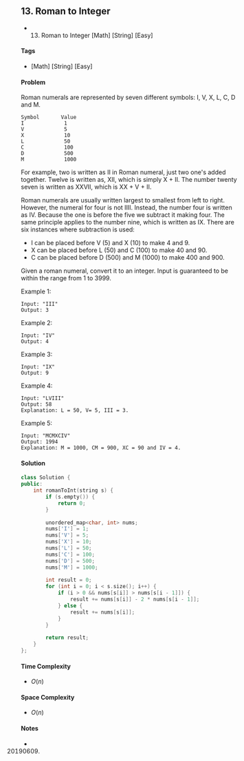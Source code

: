 ## 13. Roman to Integer
- 13. Roman to Integer [Math] [String] [Easy]

#### Tags
- [Math] [String] [Easy]

#### Problem
Roman numerals are represented by seven different symbols: I, V, X, L, C, D and M.

    Symbol       Value
    I             1
    V             5
    X             10
    L             50
    C             100
    D             500
    M             1000

For example, two is written as II in Roman numeral, just two one's added together. Twelve is written as, XII, which is simply X + II. The number twenty seven is written as XXVII, which is XX + V + II.

Roman numerals are usually written largest to smallest from left to right. However, the numeral for four is not IIII. Instead, the number four is written as IV. Because the one is before the five we subtract it making four. The same principle applies to the number nine, which is written as IX. There are six instances where subtraction is used:

- I can be placed before V (5) and X (10) to make 4 and 9. 
- X can be placed before L (50) and C (100) to make 40 and 90. 
- C can be placed before D (500) and M (1000) to make 400 and 900.

Given a roman numeral, convert it to an integer. Input is guaranteed to be within the range from 1 to 3999.

Example 1:

    Input: "III"
    Output: 3

Example 2:

    Input: "IV"
    Output: 4

Example 3:

    Input: "IX"
    Output: 9

Example 4:

    Input: "LVIII"
    Output: 58
    Explanation: L = 50, V= 5, III = 3.

Example 5:

    Input: "MCMXCIV"
    Output: 1994
    Explanation: M = 1000, CM = 900, XC = 90 and IV = 4.

#### Solution
``` C++
class Solution {
public:
    int romanToInt(string s) {
        if (s.empty()) {
            return 0;
        }
        
        unordered_map<char, int> nums;
        nums['I'] = 1;
        nums['V'] = 5;
        nums['X'] = 10;
        nums['L'] = 50;
        nums['C'] = 100;
        nums['D'] = 500;
        nums['M'] = 1000;
        
        int result = 0;
        for (int i = 0; i < s.size(); i++) {
            if (i > 0 && nums[s[i]] > nums[s[i - 1]]) {
                result += nums[s[i]] - 2 * nums[s[i - 1]];
            } else {
                result += nums[s[i]];
            }
        }
        
        return result;
    }
};
```

#### Time Complexity
- $O(n)$

#### Space Complexity
- $O(n)$

#### Notes
- 20190609.
